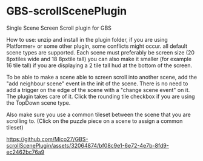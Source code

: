 # GBS-scrollScenePlugin
 Single Scene Screen Scroll plugin for GBS

How to use:
unzip and install in the plugin folder, if you are using Platformer+ or some other plugin, some conflicts might occur.
all default scene types are supported. Each scene must preferably be screen size (20 8pxtiles wide and 18 8pxtile tall)
you can also make it smaller (for example 16 tile tall) if you are displaying a 2 tile tall hud at the bottom of the screen.

To be able to make a scene able to screen scroll into another scene, add the "add neighbour scene" event in the init of the scene.
There is no need to add a trigger on the edge of the scene with a "change scene event" on it. The plugin takes care of it.
Click the rounding tile checkbox if you are using the TopDown scene type.

Also make sure you use a common tileset between the scene that you are scrolling to. (Click on the puzzle piece on a scene to assign a common tileset)


https://github.com/Mico27/GBS-scrollScenePlugin/assets/32064874/bf08c9e1-6e72-4e7b-8fd9-ec2462bc76a9

